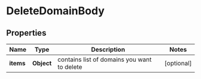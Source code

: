 # DeleteDomainBody

## Properties
Name | Type | Description | Notes
------------ | ------------- | ------------- | -------------
**items** | **Object** | contains list of domains you want to delete |  [optional]
